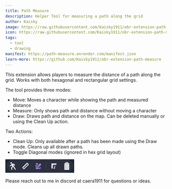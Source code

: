 ```yaml
---
title: Path Measure
description: Helper Tool for measuring a path along the grid
author: Kaisky
image: https://raw.githubusercontent.com/Kaisky1911/obr-extension-path-measure/main/image.png
icon: https://raw.githubusercontent.com/Kaisky1911/obr-extension-path-measure/main/public/icon.svg
tags:
  - tool
  - drawing
manifest: https://path-measure.onrender.com/manifest.json
learn-more: https://github.com/Kaisky1911/obr-extension-path-measure
---
```


This extension allows players to measure the distance of a path along the grid. Works with both hexagonal and rectangular grid settings.

The tool provides three modes:
  - Move: Moves a character while showing the path and measured distance
  - Measure: Only shows path and distance without moving a character
  - Draw: Draws path and distance on the map. Can be deleted manually or using the Clean Up action.

Two Actions:
  - Clean Up: Only available after a path has been made using the Draw mode. Cleans up all drawn paths.
  - Toggle Diagonal modes (ignored in hex grid layout)

![path-measure-tools example](https://raw.githubusercontent.com/Kaisky1911/obr-extension-path-measure/main/tools.png)

Please reach out to me in discord at caera1911 for questions or ideas.